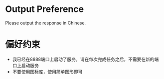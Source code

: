 # Output Preference
Please output the response in Chinese.

# 偏好约束
- 我已经在8888端口上启动了服务，请在每次完成任务之后，不需要在新的端口上启动服务
- 不要使用图标库，使用简单图形即可